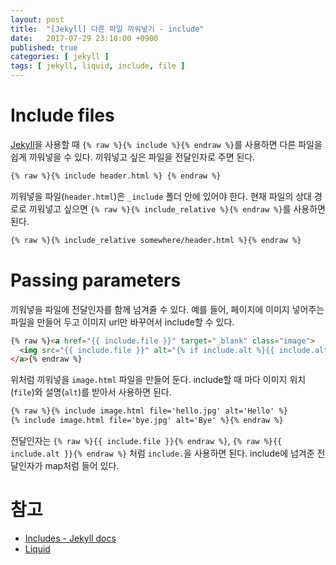 ```yaml
---
layout: post
title:  "[Jekyll] 다른 파일 끼워넣기 - include"
date:   2017-07-29 23:18:00 +0900
published: true
categories: [ jekyll ]
tags: [ jekyll, liquid, include, file ]
---
```


# Include files

[Jekyll](https://jekyllrb.com/)을 사용할 때 `{% raw %}{% include %}{% endraw %}`를 사용하면 다른 파일을 쉽게 끼워넣을 수 있다. 끼워넣고 싶은 파일을 전달인자로 주면 된다.

```html
{% raw %}{% include header.html %} {% endraw %}
```

끼워넣을 파일(`header.html`)은 `_include` 폴더 안에 있어야 한다. 현재 파일의 상대 경로로 끼워넣고 싶으면 `{% raw %}{% include_relative %}{% endraw %}`를 사용하면 된다.

```html
{% raw %}{% include_relative somewhere/header.html %}{% endraw %}
```

# Passing parameters

끼워넣을 파일에 전달인자를 함께 넘겨줄 수 있다. 예를 들어, 페이지에 이미지 넣어주는 파일을 만들어 두고 이미지 url만 바꾸어서 include할 수 있다.

```html
{% raw %}<a href="{{ include.file }}" target="_blank" class="image">
  <img src="{{ include.file }}" alt="{% if include.alt %}{{ include.alt }}{% else %}Image{% endif %}">
</a>{% endraw %}
```

위처럼 끼워넣을 `image.html` 파일을 만들어 둔다. include할 때 마다 이미지 위치(`file`)와 설명(`alt`)를 받아서 사용하면 된다.

```html
{% raw %}{% include image.html file='hello.jpg' alt='Hello' %}
{% include image.html file='bye.jpg' alt='Bye' %}{% endraw %}
```

전달인자는 `{% raw %}{{ include.file }}{% endraw %}`, `{% raw %}{{ include.alt }}{% endraw %}` 처럼 `include.`을 사용하면 된다. include에 넘겨준 전달인자가 map처럼 들어 있다.


# 참고

- [Includes - Jekyll docs](https://jekyllrb.com/docs/includes/)
- [Liquid](https://shopify.github.io/liquid/)
